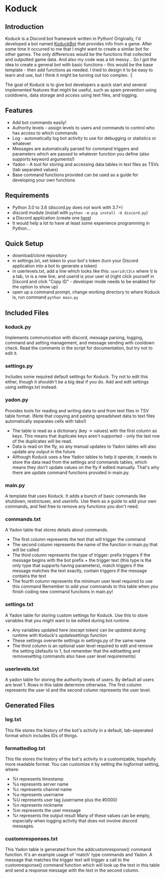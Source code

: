 # Koduck

## Introduction
Koduck is a Discord bot framework written in Python! Originally, I'd developed a bot named [KoduckBot](https://github.com/Chupalika/KoduckBot) that provides info from a game. After some time it occurred to me that I might want to create a similar bot for other games. The only differences would be the functions that collected and outputted game data. And also my code was a bit messy... So I got the idea to create a general bot with basic functions - this would be the base template - then add functions as needed. I tried to design it to be easy to learn and use, but I think it might be turning out too complex. :|

The goal of Koduck is to give bot developers a quick start and several implemented features that might be useful, such as spam prevention using cooldowns, data storage and access using text files, and logging.

## Features
- Add bot commands easily!
- Authority levels - assign levels to users and commands to control who has access to which commands
- Log - automatically log bot activity to use for debugging or statistics or whatever
- Messages are automatically parsed for command triggers and parameters which are passed to whatever function you define (also supports keyword arguments!)
- Yadon - A tool for storing and accessing data tables in text files as TSVs (tab separated values)
- Base command functions provided can be used as a guide for developing your own functions

## Requirements
- Python 3.0 to 3.6 (discord.py does not work with 3.7+)
- discord module (install with ``python -m pip install -U discord.py``)
- a Discord application (create one [here](https://discordapp.com/developers/applications/))
- It would help a lot to have at least some experience programming in Python...

## Quick Setup
- download/clone repository
- in settings.txt, set token to your bot's token (turn your Discord application into a bot to generate a token)
- in userlevels.txt, add a line which looks like this: ``userid\t3\n`` where \t is a tab, \n is a new line, and userid is your user id (right click yourself in Discord and click "Copy ID" - developer mode needs to be enabled for the option to show up)
- open up a command prompt, change working directory to where Koduck is, run command ``python main.py``

## Included Files

### koduck.py
Implements communication with discord, message parsing, logging, command and setting management, and message sending with cooldown check. Read the comments in the script for documentation, but try not to edit it.

### settings.py
Includes some required default settings for Koduck. Try not to edit this either, though it shouldn't be a big deal if you do. Add and edit settings using settings.txt instead.

### yadon.py
Provides tools for reading and writing data to and from text files in TSV table format. (Note that copying and pasting spreadsheet data to text files automatically separates cells with tabs!)
- The table is read as a dictionary (key -> values) with the first column as keys. This means that duplicate keys aren't supported - only the last row of the duplicates will be read.
- Data is read on the fly, so any manual updates to Yadon tables will also update any output in the future
- Although Koduck uses a few Yadon tables to help it operate, it needs to store the data read from the settings and commands tables, which means they don't update values on the fly if edited manually. That's why there are update command functions provided in main.py.

### main.py
A template that uses Koduck. It adds a bunch of basic commands like shutdown, restrictuser, and userinfo. Use them as a guide to add your own commands, and feel free to remove any functions you don't need.

### commands.txt
A Yadon table that stores details about commands.
- The first column represents the text that will trigger the command
- The second column represents the name of the function in main.py that will be called
- The third column represents the type of trigger: prefix triggers if the message begins with the bot prefix + the trigger text (this type is the only type that supports having parameters), match triggers if the message matches the text exactly, contain triggers if the message contains the text
- The fourth column represents the minimum user level required to use this command
Remember to add your commands to this table when you finish coding new command functions in main.py!

### settings.txt
A Yadon table for storing custom settings for Koduck. Use this to store variables that you might want to be edited during bot runtime.
- Any variables updated here (except token) can be updated during runtime with Koduck's updatesettings function
- These settings overwrite settings in settings.py of the same name
- The third column is an optional user level required to edit and remove the setting (defaults to 1, but remember that the editsetting and removesetting commands also have user level requirements)

### userlevels.txt
A yadon table for storing the authority levels of users. By default all users are level 1. Rows in this table determine otherwise. The first column represents the user id and the second column represents the user level.

## Generated Files

### log.txt
This file stores the history of the bot's activity in a default, tab-seperated format which includes IDs of things.

### formattedlog.txt
This file stores the history of the bot's activity in a customizable, hopefully more readable format. You can customize it by setting the logformat setting, where:
- %t represents timestamp
- %s represents server name
- %c represents channel name
- %u represents username
- %U represents user tag (username plus the #0000)
- %n represents nickname
- %m represents the user message
- %r represents the output result
Many of these values can be empty, especially when logging activity that does not involve discord messages.

### customresponses.txt
This Yadon table is generated from the addcustomresponse() command function. It's an example usage of 'match' type commands and Yadon. A message that matches the trigger text will trigger a call to the customresponse() command function which will look up the text in this table and send a response message with the text in the second column.
